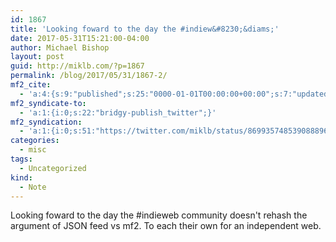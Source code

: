 ```yaml
---
id: 1867
title: 'Looking foward to the day the #indiew&#8230;&diams;'
date: 2017-05-31T15:21:00-04:00
author: Michael Bishop
layout: post
guid: http://miklb.com/?p=1867
permalink: /blog/2017/05/31/1867-2/
mf2_cite:
  - 'a:4:{s:9:"published";s:25:"0000-01-01T00:00:00+00:00";s:7:"updated";s:25:"0000-01-01T00:00:00+00:00";s:8:"category";a:1:{i:0;s:0:"";}s:6:"author";a:0:{}}'
mf2_syndicate-to:
  - 'a:1:{i:0;s:22:"bridgy-publish_twitter";}'
mf2_syndication:
  - 'a:1:{i:0;s:51:"https://twitter.com/miklb/status/869935748539088896";}'
categories:
  - misc
tags:
  - Uncategorized
kind:
  - Note
---
```

Looking foward to the day the #indieweb community doesn't rehash the argument of JSON feed vs mf2. To each their own for an independent web.